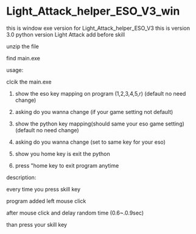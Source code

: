 # Light_Attack_helper_ESO_V3_win
this is window exe version for Light_Attack_helper_ESO_V3
this is version 3.0 python version Light Attack add before skill


unzip the file

find main.exe

usage:

clcik the main.exe

 1. show the eso key mapping on program (1,2,3,4,5,r) (default no need change)
 
 2. asking do you wanna change (if your game setting not default)
 
 3. show  the python key mapping(should same your eso game setting)(default no need change)
 
 4. asking do you wanna change (set to same key for your eso)

 5. show you home key is exit the python
 
 6. press "home key to exit program anytime
 
 
 description:
 
 every time  you press skill key
 
 program added left mouse click  
 
 after mouse click and delay random time (0.6~.0.9sec)
 
 than press your skill key
 
 
 
 
